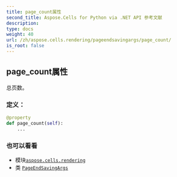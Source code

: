 ```yaml
---
title: page_count属性
second_title: Aspose.Cells for Python via .NET API 参考文献
description:
type: docs
weight: 40
url: /zh/aspose.cells.rendering/pageendsavingargs/page_count/
is_root: false
---
```

## page_count属性

总页数。
### 定义：
```python
@property
def page_count(self):
    ...
```

### 也可以看看
* 模块[`aspose.cells.rendering`](../../)
* 类 [`PageEndSavingArgs`](/cells/python-net/zh/aspose.cells.rendering/pageendsavingargs)
